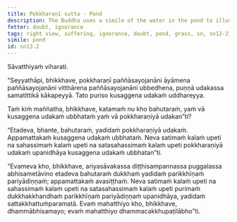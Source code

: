 ```yaml
---
title: Pokkharaṇī sutta - Pond
description: The Buddha uses a simile of the water in the pond to illustrate that for a person attained to right view, the suffering that remains is only a small amount compared to the suffering that has been exhausted and overcome.
fetter: doubt, ignorance
tags: right view, suffering, ignorance, doubt, pond, grass, sn, sn12-21, sn13
simile: pond
id: sn13.2
---
```


Sāvatthiyaṁ viharati.

“Seyyathāpi, bhikkhave, pokkharaṇī paññāsayojanāni āyāmena paññāsayojanāni vitthārena paññāsayojanāni ubbedhena, puṇṇā udakassa samatittikā kākapeyyā. Tato puriso kusaggena udakaṁ uddhareyya.

Taṁ kiṁ maññatha, bhikkhave, katamaṁ nu kho bahutaraṁ, yaṁ vā kusaggena udakaṁ ubbhataṁ yaṁ vā pokkharaṇiyā udakan”ti?

“Etadeva, bhante, bahutaraṁ, yadidaṁ pokkharaṇiyā udakaṁ. Appamattakaṁ kusaggena udakaṁ ubbhataṁ. Neva satimaṁ kalaṁ upeti na sahassimaṁ kalaṁ upeti na satasahassimaṁ kalaṁ upeti pokkharaṇiyā udakaṁ upanidhāya kusaggena udakaṁ ubbhatan”ti.

“Evameva kho, bhikkhave, ariyasāvakassa diṭṭhisampannassa puggalassa abhisametāvino etadeva bahutaraṁ dukkhaṁ yadidaṁ parikkhīṇaṁ pariyādiṇṇaṁ; appamattakaṁ avasiṭṭhaṁ. Neva satimaṁ kalaṁ upeti na sahassimaṁ kalaṁ upeti na satasahassimaṁ kalaṁ upeti purimaṁ dukkhakkhandhaṁ parikkhīṇaṁ pariyādiṇṇaṁ upanidhāya, yadidaṁ sattakkhattuṁparamatā. Evaṁ mahatthiyo kho, bhikkhave, dhammābhisamayo; evaṁ mahatthiyo dhammacakkhupaṭilābho”ti.